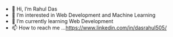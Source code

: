 - 👋 Hi, I’m Rahul Das
- 👀 I’m interested in Web Development and Machine Learning
- 🌱 I’m currently learning Web Development
- 📫 How to reach me ...https://www.linkedin.com/in/dasrahul505/

<!---
dasrahul505/dasrahul505 is a ✨ special ✨ repository because its `README.md` (this file) appears on your GitHub profile.
You can click the Preview link to take a look at your changes.
--->

